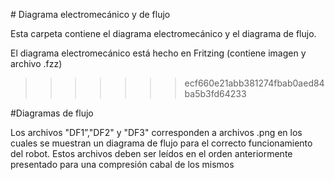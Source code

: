 ﻿﻿# Diagrama electromecánico y de flujo

Esta carpeta contiene el diagrama electromecánico y el diagrama de flujo.

El diagrama electromecánico está hecho en Fritzing (contiene imagen y archivo .fzz)
>>>>>>> ecf660e21abb381274fbab0aed84ba5b3fd64233




#Diagramas de flujo

Los archivos "DF1”,"DF2" y "DF3" corresponden a archivos .png en los cuales se muestran
un diagrama de flujo para el correcto funcionamiento del robot. Estos archivos deben ser
leídos en el orden anteriormente presentado para una compresión cabal de los mismos

